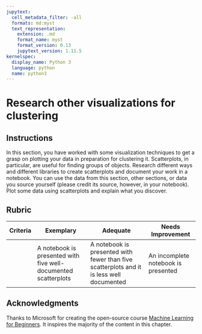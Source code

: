 ```yaml
---
jupytext:
  cell_metadata_filter: -all
  formats: md:myst
  text_representation:
    extension: .md
    format_name: myst
    format_version: 0.13
    jupytext_version: 1.11.5
kernelspec:
  display_name: Python 3
  language: python
  name: python3
---
```


# Research other visualizations for clustering

## Instructions

In this section, you have worked with some visualization techniques to get a grasp on plotting your data in preparation for clustering it. Scatterplots, in particular, are useful for finding groups of objects. Research different ways and different libraries to create scatterplots and document your work in a notebook. You can use the data from this section, other sections, or data you source yourself (please credit its source, however, in your notebook). Plot some data using scatterplots and explain what you discover.

## Rubric

| Criteria | Exemplary                                                      | Adequate                                                                                 | Needs Improvement                   |
| -------- | -------------------------------------------------------------- | ---------------------------------------------------------------------------------------- | ----------------------------------- |
|          | A notebook is presented with five well-documented scatterplots | A notebook is presented with fewer than five scatterplots and it is less well documented | An incomplete notebook is presented |

## Acknowledgments

Thanks to Microsoft for creating the open-source course [Machine Learning for Beginners](https://github.com/microsoft/ML-For-Beginners). It inspires the majority of the content in this chapter.
